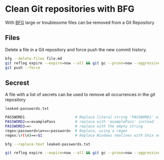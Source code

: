 # Clean Git repositories with BFG

With [BFG](https://rtyley.github.io/bfg-repo-cleaner/) large or troublesome files can be removed from a Git Repository

## Files

Delete a file in a Git repository and force push the new commit history.

```bash
bfg --delete-files file.md
git reflog expire --expire=now --all && git gc --prune=now --aggressive
git push --force
```

## Secrest

A file with a list of secrets can be used to remove all occurrences in the git repository

`leaked-passwords.txt`

```bash
PASSWORD1                       # Replace literal string 'PASSWORD1' with '***REMOVED***' (default)
PASSWORD2==>examplePass         # replace with 'examplePass' instead
PASSWORD3==>                    # replace with the empty string
regex:password=\w+==>password=  # Replace, using a regex
regex:\r(\n)==>$1               # Replace Windows newlines with Unix newlines
```

```bash
bfg --replace-text leaked-passwords.txt
```

```bash
git reflog expire --expire=now --all && git gc --prune=now --aggressive
```

